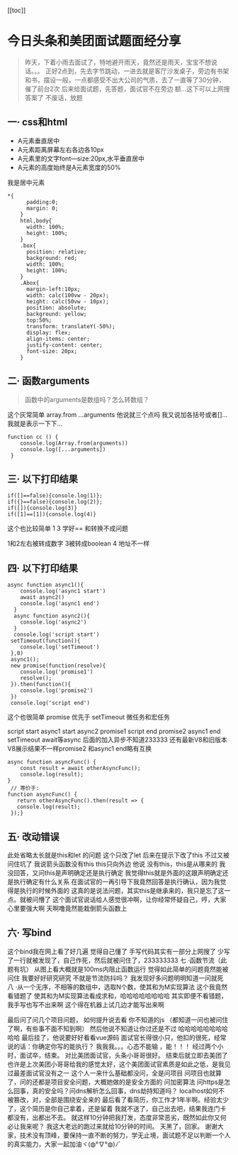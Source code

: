 [[toc]]
# 今日头条和美团面试题面经分享

> 昨天，下着小雨去面试了，特地避开雨天，竟然还是雨天，宝宝不想说话。。。 正好2点到，先去字节跳动，一进去就是客厅沙发桌子，旁边有书架和书，摆设一般，一点都感受不出大公司的气质，去了一直等了30分钟，催了前台2次 后来给面试题，先答题，面试官不在旁边 额...这下可以上网搜答案了 不废话，放题
 
##  一· css和html
-   A元素垂直居中
-   A元素距离屏幕左右各边各10px
-   A元素里的文字font—size:20px,水平垂直居中
-   A元素的高度始终是A元素宽度的50% 
   <div class="box"> <div class="Abox">我是居中元素 </div> </div>

``` html{4}
*{
      padding:0;
      margin: 0;
    }
    html,body{
      width: 100%;
      height: 100%;
    }
    .box{
      position: relative;
      background: red;
      width: 100%;
      height: 100%;
    }
    .Abox{
      margin-left:10px;
      width: calc(100vw - 20px);
      height: calc(50vw - 10px);
      position: absolute;
      background: yellow;
      top:50%;
      transform: translateY(-50%);
      display: flex;
      align-items: center;
      justify-content: center;
      font-size: 20px;
    }
```

 
## 二· 函数arguments
> 函数中的arguments是数组吗？怎么转数组？

这个灰常简单 array.from ...arguments 他说就三个点吗 我又说加各括号或者[]...我就是表示一下下...


``` js{4}
function cc () { 
    console.log(Array.from(arguments))
    console.log([...arguments]) 
 }
```

##  三· 以下打印结果
   
``` js{4}
if([]==false){console.log(1)};
if({}==false){console.log(2)};
if([]){console.log(3)}
if([1]==[1]){console.log(4)}
```

这个也比较简单 1 3 学好== 和转换不成问题

1和2左右被转成数字   3被转成boolean   4 地址不一样
##  四· 以下打印结果

``` js{4}
async function async1(){
    console.log('async1 start')
    await async2()
    console.log('async1 end')
  }
  async function async2(){
    console.log('async2')
  }
  console.log('script start')
 setTimeout(function(){
    console.log('setTimeout') 
 },0)  
 async1();
 new promise(function(resolve){
    console.log('promise1')
    resolve();
 }).then(function(){
    console.log('promise2')
 })
 console.log('script end')
```

 这个也很简单 promise 优先于 setTimeout 微任务和宏任务 

script start
async1 start
async2
promise1
script end
promise2
async1 end
setTimeout
await等async 后面的加入异步不知道233333
 还有最新V8和旧版本V8展示结果不一样promise2 和async1 end略有互换

``` js{4}
async function asyncFunc() {    
    const result = await otherAsyncFunc();   
    console.log(result);
}
 // 等价于:
function asyncFunc() { 
   return otherAsyncFunc().then(result => {     
   console.log(result);   
 });}
```

##  五· 改动错误 
 此处省略太长就是this和let 的问题
这个只改了let 后来在提示下改了this 不过又被问住坑了
我说箭头函数没有this this只向外边
他说 没有this，this是从哪来的
我没回答，又问this是声明确定还是执行确定
我觉得this就是外面的这跟声明确定还是执行确定有什么关系
在面试官的一再引导下我竟然回答是执行确认，因为我觉得是执行的时候外面的
这真的是说法问题，其实this是继承来的，我只是忘了这一点。就被问懵了
这个面试官说话给人感觉很冲啊，让你经常怀疑自己，哼，大家心里要强大啊
天啊噜竟然能栽倒箭头函数上
##  六· 写bind 
这个bind我在网上看了好几遍
觉得自己懂了
手写代码其实有一部分上网搜了
少写了一行就被发现了，自己作死，然后就被问住了，233333333
七 ·函数节流（此题有坑）
从图上看大概就是100ms内阻止函数运行
觉得如此简单的问题竟然能被问住
我要好好研究研究
不就是节流防抖吗？
我发现好多问题明明知道一问就死
 八 ·从一个无序，不相等的数组中，选取N个数，使其和为M实现算法
这个我竟然看错题了 使其和为M实现算法看成求和，哈哈哈哈哈哈哈哈
其实即便不看错题，我手写也写不出来啊 
这个得在机器上试几边才能写出来啊

最后问了问几个项目问题， 如何提升说去看 你不知道的js 
（都知道一问也被问住了啊，有些事不面不知到啊） 
然后他说不知道让你过还是不过 哈哈哈哈哈哈哈哈哈哈
最后挂了，他说要好好看看vue源码
面试官长得很小只，他扣的很死，经常说的话：你确定你写的能执行？ 
我我我。。。心态不能输 ，能！！！
经过两个小时，面试卒，结束。
对比美团面试官，头条小哥哥很好。 
结束后就立即去美团了
也许是上次美团小哥哥给我的感觉太好，这个美团面试官素质是如此之低，是我见过最差面试官没有之一
这个人一来什么基础都没问，全是问项目
问项目也就算了，问的还都是项目安全问题，大概她做的是安全方面的
问加密算法 问https是怎么回事，真的安全吗？问dns解析怎么回事，dns劫持知道吗？
localhost如何不被篡改，对，全部是围绕安全来的
最后看了看简历，你工作才1年半啊。经验太少了，这个简历是你自己拿着，还是留着
我就不送了，自己出去吧，结果我连门卡都没有，出都出不去。
就这样10分钟把我打发，态度非常恶劣，既然如此你又何必让我来呢？
我这大老远的跑过来就给10分钟的时间。
天黑了，回家。
谢谢大家，技术没有顶峰，要保持一直不断的努力，学无止境，面试题不足以判断一个人的真实能力，大家一起加油ヾ(◍°∇°◍)ﾉﾞ




